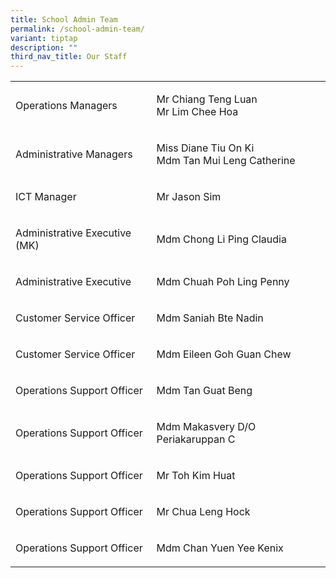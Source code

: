```yaml
---
title: School Admin Team
permalink: /school-admin-team/
variant: tiptap
description: ""
third_nav_title: Our Staff
---
```

<table style="minWidth: 50px">
<colgroup>
<col>
<col>
</colgroup>
<tbody>
<tr>
<td rowspan="1" colspan="1">
<p>Operations Managers</p>
</td>
<td rowspan="1" colspan="1">
<p>Mr Chiang Teng Luan
<br>Mr Lim Chee Hoa</p>
</td>
</tr>
<tr>
<td rowspan="1" colspan="1">
<p>Administrative Managers</p>
</td>
<td rowspan="1" colspan="1">
<p>Miss Diane Tiu On Ki
<br>Mdm Tan Mui Leng Catherine</p>
</td>
</tr>
<tr>
<td rowspan="1" colspan="1">
<p>ICT Manager</p>
</td>
<td rowspan="1" colspan="1">
<p>Mr Jason Sim</p>
</td>
</tr>
<tr>
<td rowspan="1" colspan="1">
<p>Administrative Executive (MK)</p>
</td>
<td rowspan="1" colspan="1">
<p>Mdm Chong Li Ping Claudia</p>
</td>
</tr>
<tr>
<td rowspan="1" colspan="1">
<p>Administrative Executive</p>
</td>
<td rowspan="1" colspan="1">
<p>Mdm Chuah Poh Ling Penny</p>
</td>
</tr>
<tr>
<td rowspan="1" colspan="1">
<p>Customer Service Officer</p>
</td>
<td rowspan="1" colspan="1">
<p>Mdm Saniah Bte Nadin</p>
</td>
</tr>
<tr>
<td rowspan="1" colspan="1">
<p>Customer Service Officer</p>
</td>
<td rowspan="1" colspan="1">
<p>Mdm Eileen Goh Guan Chew</p>
</td>
</tr>
<tr>
<td rowspan="1" colspan="1">
<p>Operations Support Officer</p>
</td>
<td rowspan="1" colspan="1">
<p>Mdm Tan Guat Beng</p>
</td>
</tr>
<tr>
<td rowspan="1" colspan="1">
<p>Operations Support Officer</p>
</td>
<td rowspan="1" colspan="1">
<p>Mdm Makasvery D/O Periakaruppan C</p>
</td>
</tr>
<tr>
<td rowspan="1" colspan="1">
<p>Operations Support Officer</p>
</td>
<td rowspan="1" colspan="1">
<p>Mr Toh Kim Huat</p>
</td>
</tr>
<tr>
<td rowspan="1" colspan="1">
<p>Operations Support Officer</p>
</td>
<td rowspan="1" colspan="1">
<p>Mr Chua Leng Hock</p>
</td>
</tr>
<tr>
<td rowspan="1" colspan="1">
<p>Operations Support Officer</p>
</td>
<td rowspan="1" colspan="1">
<p>Mdm Chan Yuen Yee Kenix</p>
</td>
</tr>
</tbody>
</table>
<p></p>